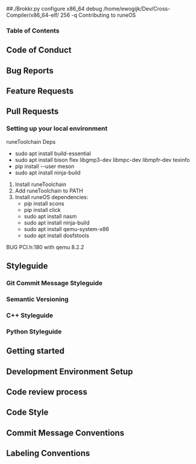 ##./Brokkr.py configure x86_64 debug /home/ewogijk/Dev/Cross-Compiler/x86_64-elf/ 256 -q Contributing to runeOS


### Table of Contents

## Code of Conduct


## Bug Reports

## Feature Requests

## Pull Requests

### Setting up your local environment

runeToolchain Deps
- sudo apt install build-essential
- sudo apt install bison flex libgmp3-dev libmpc-dev libmpfr-dev texinfo
- pip install --user meson
- sudo apt install ninja-build

1. Install runeToolchain
2. Add runeToolchain to PATH
3. Install runeOS dependencies:
   - pip install scons
   - pip install click
   - sudo apt install nasm
   - sudo apt install ninja-build
   - sudo apt install qemu-system-x86
   - sudo apt install dosfstools

BUG PCI.h:180 with qemu 8.2.2

## Styleguide

### Git Commit Message Styleguide
### Semantic Versioning
### C++ Styleguide
### Python Styleguide





## Getting started
## Development Environment Setup
## Code review process
## Code Style
## Commit Message Conventions
## Labeling Conventions